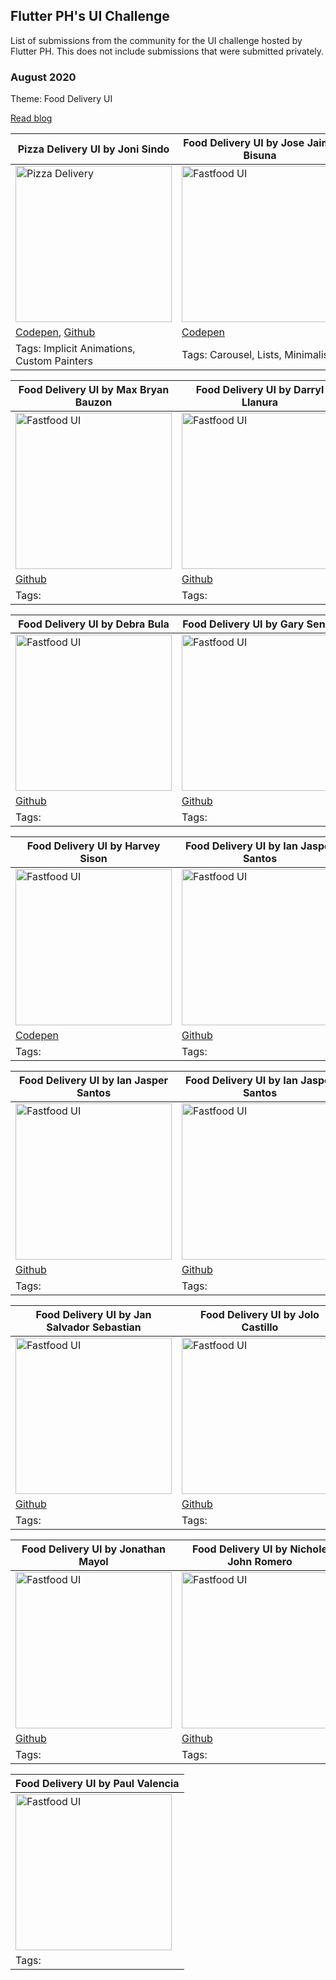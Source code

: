 ## Flutter PH's UI Challenge

List of submissions from the community for the UI challenge hosted by Flutter PH. This does not include submissions that were submitted privately.

### August 2020
Theme: Food Delivery UI

[Read blog](https://medium.com/flutterphilippines/flutter-philippines-uichallenge-august-2020-d747b4cc38d)

<!--
TODO: Remove this soon

Important details:

1. Project and dev names
2. Link to a screenshot
3. Link/s to the project (only if public)
4. Tags, can be updated later

-->

|Pizza Delivery UI by Joni Sindo|Food Delivery UI by Jose Jaime Bisuna|
|---|---|
|<img src="august/joni-sindo.png" alt="Pizza Delivery" width=250/>|<img src="august/jose-jaime-bisuna.png" alt="Fastfood UI" width=250/>|
|[Codepen](https://codepen.io/digitaljoni/pen/QWyXJZe), [Github](https://github.com/digitaljoni/examples_flutter/tree/master/pizza_delivery)|[Codepen](https://codepen.io/CambooBabbage/pen/VwaZPXp)|
|Tags: Implicit Animations, Custom Painters|Tags: Carousel, Lists, Minimalist|

|Food Delivery UI by Max Bryan Bauzon|Food Delivery UI by Darryl Llanura|
|---|---|
|<img src="august/bryan-bauzon.jpg" alt="Fastfood UI" width=250/>|<img src="august/darryl-llanura.png" alt="Fastfood UI" width=250/>|
|[Github](https://github.com/bryanbauzon/Food-Delivery-UI-Challlenge-Flutter)|[Github](https://github.com/Ghost-017/flutter-food-delivery-ui-challange)|
|Tags: |Tags:|

|Food Delivery UI by Debra Bula|Food Delivery UI by Gary Senoc|
|---|---|
|<img src="august/debra-bula.png" alt="Fastfood UI" width=250/>|<img src="august/gary-senoc.png" alt="Fastfood UI" width=250/>|
|[Github](https://github.com/debbiedebz/flutterDelivery)|[Github](https://github.com/garysenoc/flutter_august_challenge)|
|Tags: |Tags:|

|Food Delivery UI by Harvey Sison|Food Delivery UI by Ian Jasper Santos|
|---|---|
|<img src="august/harvey-sison.png" alt="Fastfood UI" width=250/>|<img src="august/ian-jasper-1.png" alt="Fastfood UI" width=250/>|
|[Codepen](https://codepen.io/hjkun77/pen/dyGjBwJ)|[Github](https://github.com/ianjaspersantos/food_drive)|
|Tags: |Tags:|

|Food Delivery UI by Ian Jasper Santos|Food Delivery UI by Ian Jasper Santos|
|---|---|
|<img src="august/ian-jasper-2.png" alt="Fastfood UI" width=250/>|<img src="august/ian-jasper-3.png" alt="Fastfood UI" width=250/>|
|[Github](https://github.com/ianjaspersantos/palengke)|[Github](https://github.com/ianjaspersantos/grab_food_clone)|
|Tags: |Tags:|

|Food Delivery UI by Jan Salvador Sebastian|Food Delivery UI by Jolo Castillo|
|---|---|
|<img src="august/jan-salvador-sebastian.png" alt="Fastfood UI" width=250/>|<img src="august/jolo-castillo.png" alt="Fastfood UI" width=250/>|
|[Github](https://github.com/Jansalvador1445/flutterph_challenge_food_delivery)|[Github](https://github.com/thecodeplayer/Daily-Food)|
|Tags: |Tags:|

|Food Delivery UI by Jonathan Mayol|Food Delivery UI by Nichole John Romero|
|---|---|
|<img src="august/jonathan-mayol.png" alt="Fastfood UI" width=250/>|<img src="august/nichole-john-romero.jpg" alt="Fastfood UI" width=250/>|
|[Github](https://github.com/mayoljonathan/flutter_fast_food)|[Github](https://github.com/boringdeveloper/GrabFoodUI)|
|Tags: |Tags:|

|Food Delivery UI by Paul Valencia|
|---|
|<img src="august/paul-valencia.png" alt="Fastfood UI" width=250/>||[Github](https://github.com/i8out/pinoy-ready-to-eat-app)|
|Tags: |